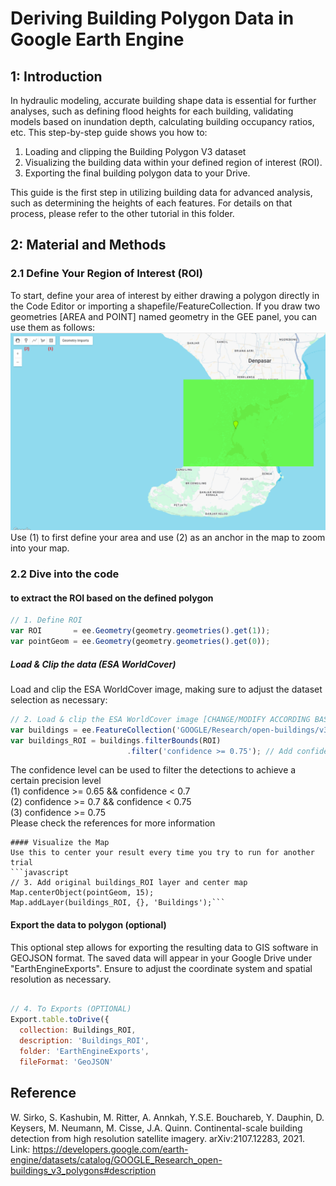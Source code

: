 # Deriving Building Polygon Data in Google Earth Engine

## 1: Introduction

In hydraulic modeling, accurate building shape data is essential for further analyses, such as defining flood heights for each building, validating models based on inundation depth, calculating building occupancy ratios, etc.
This step-by-step guide shows you how to:
1. Loading and clipping the Building Polygon V3 dataset
2. Visualizing the building data within your defined region of interest (ROI).
3. Exporting the final building polygon data to your Drive.

This guide is the first step in utilizing building data for advanced analysis, such as determining the heights of each features. For details on that process, please refer to the other tutorial in this folder.

## 2: Material and Methods
### 2.1  Define Your Region of Interest (ROI)
To start, define your area of interest by either drawing a polygon directly in the Code Editor or importing a shapefile/FeatureCollection. 
If you draw two geometries [AREA and POINT] named geometry in the GEE panel, you can use them as follows:
![Figure 1: Custom Polygon in EE-map](define-ROI.png)
Use (1) to first define your area and use (2) as an anchor in the map to zoom into your map.

### 2.2 Dive into the code
#### to extract the ROI based on the defined polygon
```javascript
// 1. Define ROI
var ROI       = ee.Geometry(geometry.geometries().get(1));
var pointGeom = ee.Geometry(geometry.geometries().get(0));
```

##### Load & Clip the data (ESA WorldCover)
Load and clip the ESA WorldCover image, making sure to adjust the dataset selection as necessary:
```javascript
// 2. Load & clip the ESA WorldCover image [CHANGE/MODIFY ACCORDING BASED ON SELECTED DATASET]
var buildings = ee.FeatureCollection('GOOGLE/Research/open-buildings/v3/polygons');
var buildings_ROI = buildings.filterBounds(ROI)
                          .filter('confidence >= 0.75'); // Add confidence for further filtering if needed
```
The confidence level can be used to filter the detections to achieve a certain precision level  
(1) confidence >= 0.65 && confidence < 0.7  
(2) confidence >= 0.7 && confidence < 0.75  
(3) confidence >= 0.75  
Please check the references for more information

```
#### Visualize the Map
Use this to center your result every time you try to run for another trial 
```javascript
// 3. Add original buildings_ROI layer and center map 
Map.centerObject(pointGeom, 15);
Map.addLayer(buildings_ROI, {}, 'Buildings');```
```

#### Export the data to polygon (optional)
This optional step allows for exporting the resulting data to GIS software in GEOJSON format. The saved data will appear in your Google Drive under "EarthEngineExports". Ensure to adjust the coordinate system and spatial resolution as necessary.

```javascript

// 4. To Exports (OPTIONAL)
Export.table.toDrive({
  collection: Buildings_ROI,
  description: 'Buildings_ROI',
  folder: 'EarthEngineExports',
  fileFormat: 'GeoJSON'
```

## Reference
W. Sirko, S. Kashubin, M. Ritter, A. Annkah, Y.S.E. Bouchareb, Y. Dauphin, D. Keysers, M. Neumann, M. Cisse, J.A. Quinn. Continental-scale building detection from high resolution satellite imagery. arXiv:2107.12283, 2021.  
Link: https://developers.google.com/earth-engine/datasets/catalog/GOOGLE_Research_open-buildings_v3_polygons#description
